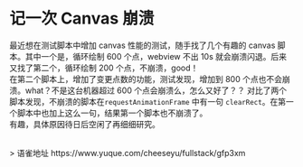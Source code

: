 # 记一次 Canvas 崩溃
最近想在测试脚本中增加 canvas 性能的测试，随手找了几个有趣的 canvas 脚本。其中一个是，循环绘制 600 个点，webview 不出 10s 就会崩溃闪退。后来又找了第二个，循环绘制 200 个点，不崩溃，good！  
 在第二个脚本上，增加了变更点数的功能，测试发现，增加到 800 个点也不会崩溃。what？不是这台机器超过 600 个点会崩溃么，怎么又好了？？ 对比了两个脚本发现，不崩溃的脚本在`requestAnimationFrame` 中有一句 `clearRect`。在第一个脚本中也加上这么一句，结果第一个脚本也不崩溃了。  
有趣，具体原因待日后空闲了再细细研究。
  
<br />  
> 语雀地址 https://www.yuque.com/cheeseyu/fullstack/gfp3xm